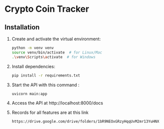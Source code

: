 # Crypto Coin Tracker

## Installation

1. Create and activate the virtual environment:

   ```bash
   python -m venv venv
   source venv/bin/activate  # for Linux/Mac
   .\venv\Scripts\activate  # for Windows
2. Install dependencies:
    ```bash
   pip install -r requirements.txt

3. Start the API with this command :
   ```bash
   uvicorn main:app

4. Access the API at http://localhost:8000/docs

5. Records for all features are at this link
   ```bash
   https://drive.google.com/drive/folders/1bR9NEOxGRzyHqqUvM2mr13YuHNXG_0SJ?usp=sharing
